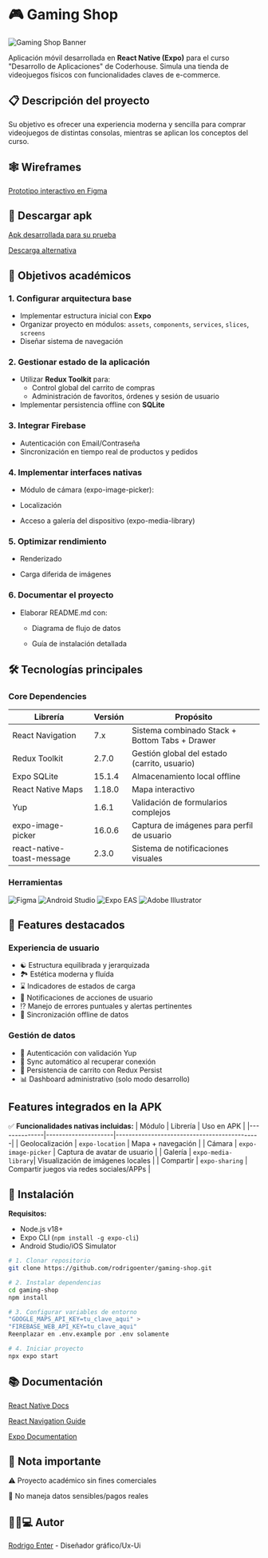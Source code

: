 # 🎮 Gaming Shop  

![Gaming Shop Banner](https://iili.io/3QeOozu.png)

Aplicación móvil desarrollada en **React Native (Expo)** para el curso "Desarrollo de Aplicaciones" de Coderhouse. Simula una tienda de videojuegos físicos con funcionalidades claves de e-commerce.

## 📋 Descripción del proyecto
Su objetivo es ofrecer una experiencia moderna y sencilla para comprar videojuegos de distintas consolas, mientras se aplican los conceptos del curso.

## 🕸️ Wireframes
[Prototipo interactivo en Figma](https://www.figma.com/design/IjgAMDvEcvd9z6oWwgcKtK/Wireframes-app-GamingShop?node-id=0-1&m=dev&t=IzYnWtOZWM4bO4hj-1)

## 🤳 Descargar apk
[Apk desarrollada para su prueba](https://expo.dev/artifacts/eas/oqt8p6RYMAeFb6GmCUS6gE.apk)

[Descarga alternativa](https://drive.google.com/file/d/15DMh7km2c5BmKn4LazkNZpUMt5m_XhkY/view?usp=sharing)

## 🎯 Objetivos académicos

### 1. Configurar arquitectura base  
- Implementar estructura inicial con **Expo**  
- Organizar proyecto en módulos: `assets`, `components`, `services`, `slices`, `screens`
- Diseñar sistema de navegación  

### 2. Gestionar estado de la aplicación  
- Utilizar **Redux Toolkit** para:  
  - Control global del carrito de compras  
  - Administración de favoritos, órdenes y sesión de usuario  
- Implementar persistencia offline con **SQLite**  

### 3. Integrar Firebase  
- Autenticación con Email/Contraseña
- Sincronización en tiempo real de productos y pedidos

### 4. Implementar interfaces nativas
- Módulo de cámara (expo-image-picker):

- Localización

- Acceso a galería del dispositivo (expo-media-library)

### 5. Optimizar rendimiento
- Renderizado

- Carga diferida de imágenes

### 6. Documentar el proyecto
- Elaborar README.md con:

  - Diagrama de flujo de datos

  - Guía de instalación detallada

## 🛠 Tecnologías principales

### Core Dependencies
| Librería                      | Versión   | Propósito                                                                |
|-------------------------------|-----------|--------------------------------------------------------------------------|
| React Navigation              | 7.x       | Sistema combinado Stack + Bottom Tabs + Drawer                           |
| Redux Toolkit                 | 2.7.0     | Gestión global del estado (carrito, usuario)                             |
| Expo SQLite                   | 15.1.4    | Almacenamiento local offline                                             |
| React Native Maps             | 1.18.0    | Mapa interactivo                                                         |
| Yup                           | 1.6.1     | Validación de formularios complejos                                      |
| expo-image-picker             | 16.0.6    | Captura de imágenes para perfil de usuario                               |
| react-native-toast-message    | 2.3.0     | Sistema de notificaciones visuales                                       |

### Herramientas
![Figma](https://img.shields.io/badge/Figma-Diseño_de_prototipo-red)
![Android Studio](https://img.shields.io/badge/Android_Studio-Emulación-green)
![Expo EAS](https://img.shields.io/badge/Expo_EAS-Build_APK-blue)
![Adobe Illustrator](https://img.shields.io/badge/Adobe_Illustrator-Identidad_de_marca-orange)

## 🌟 Features destacados

### Experiencia de usuario
- ☯️ Estructura equilibrada y jerarquizada
- 🏞️ Estética moderna y fluída
- ⌛ Indicadores de estados de carga
- 🔔 Notificaciones de acciones de usuario
- ⁉️ Manejo de errores puntuales y alertas pertinentes
- 🔄 Sincronización offline de datos

### Gestión de datos
- 🔐 Autenticación con validación Yup
- 📲 Sync automático al recuperar conexión
- 🛒 Persistencia de carrito con Redux Persist
- 📊 Dashboard administrativo (solo modo desarrollo)

## Features integrados en la APK
✅ **Funcionalidades nativas incluidas:**
| Módulo       | Librería            | Uso en APK                                  |
|--------------|---------------------|---------------------------------------------|
| Geolocalización | `expo-location`   | Mapa + navegación |
| Cámara       | `expo-image-picker` | Captura de avatar de usuario      |
| Galería      | `expo-media-library`| Visualización de imágenes locales      |
| Compartir    | `expo-sharing`      | Compartir juegos via redes sociales/APPs    |

## 🚀 Instalación

**Requisitos:**
- Node.js v18+
- Expo CLI (`npm install -g expo-cli`)
- Android Studio/iOS Simulator

```bash
# 1. Clonar repositorio
git clone https://github.com/rodrigoenter/gaming-shop.git

# 2. Instalar dependencias
cd gaming-shop
npm install

# 3. Configurar variables de entorno
"GOOGLE_MAPS_API_KEY=tu_clave_aqui" >
"FIREBASE_WEB_API_KEY=tu_clave_aqui"
Reenplazar en .env.example por .env solamente

# 4. Iniciar proyecto
npx expo start
```

## 📚 Documentación
[React Native Docs](https://reactnative.dev)

[React Navigation Guide](https://reactnavigation.org)

[Expo Documentation](https://docs.expo.dev)

## 📌 Nota importante
⚠ Proyecto académico sin fines comerciales

🚫 No maneja datos sensibles/pagos reales

## 👦🏻💻 Autor
[Rodrigo Enter](https://github.com/rodrigoenter) - Diseñador gráfico/Ux-Ui